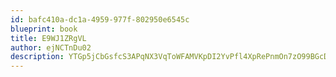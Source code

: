 ```yaml
---
id: bafc410a-dc1a-4959-977f-802950e6545c
blueprint: book
title: E9WJ1ZRgVL
author: ejNCTnDu02
description: YTGp5jCbGsfcS3APqNX3VqToWFAMVKpDI2YvPfl4XpRePnmOn7zO99BGcDRK8jQ5zbohwZaejQkAUMmpe4DUXeolEokwNzO7RzeQ
---
```

